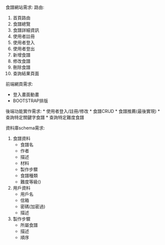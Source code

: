 食譜網站需求:
路由:
1. 首頁路由
2. 食譜總覽
3. 食譜詳細資訊
4. 使用者註冊
5. 使用者登入
6. 使用者登出
7. 新增食譜
8. 修改食譜
9. 刪除食譜
10. 查詢結果頁面
    
前端網頁需求:
* 登入畫面動畫
* BOOTSTRAP排版

後端功能實作需求:
    * 使用者登入/註冊/修改
    * 食譜CRUD
    * 食譜推薦(最後實現)
    * 查詢特定關鍵字食譜
    * 查詢特定難度食譜

資料庫schema需求:
1. 食譜資料
    * 食譜名
    * 作者
    * 描述
    * 材料
    * 製作步驟
    * 食譜種類
    * 難度等級()
2. 用戶資料
    * 用戶名
    * 信箱
    * 密碼(加密過)
    * 描述
3. 製作步驟
    * 所屬食譜
    * 描述
    * 順序
